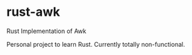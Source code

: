 # rust-awk
Rust Implementation of Awk

Personal project to learn Rust. Currently totally non-functional.
